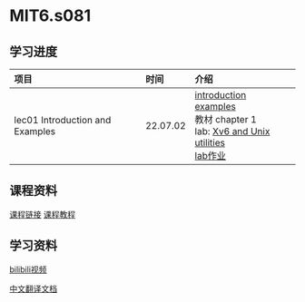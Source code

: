 # MIT6.s081

## **学习进度**

| **项目** | **时间** | **介绍** |
| :------- |:--------|:--------|
| lec01 Introduction and Examples | 22.07.02 | [introduction](https://pdos.csail.mit.edu/6.828/2021/slides/6s081-lec-intro.pdf)<br>[examples](https://pdos.csail.mit.edu/6.828/2021/lec/l-overview/)<br>教材 chapter 1<br>lab: [Xv6 and Unix utilities](https://pdos.csail.mit.edu/6.828/2021/labs/util.html)<br>[lab作业]()|



## **课程资料**
[课程链接](https://pdos.csail.mit.edu/6.828/2021/schedule.html)
[课程教程](https://pdos.csail.mit.edu/6.828/2021/xv6/book-riscv-rev2.pdf)

## **学习资料**

[bilibili视频](https://www.bilibili.com/video/BV19k4y1C7kA)

[中文翻译文档](https://mit-public-courses-cn-translatio.gitbook.io/mit6-s081)
